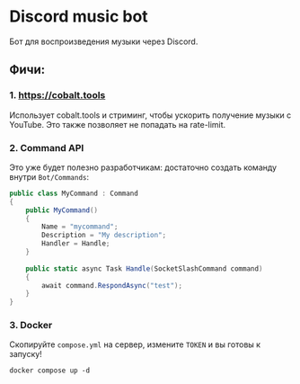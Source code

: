 # Discord music bot

Бот для воспроизведения музыки через Discord.

## Фичи:
### 1. https://cobalt.tools
Использует cobalt.tools и стриминг, чтобы ускорить получение музыки с YouTube. Это также позволяет не попадать на rate-limit.
### 2. Command API
Это уже будет полезно разработчикам: достаточно создать команду внутри ```Bot/Commands```:
```csharp
public class MyCommand : Command
{
    public MyCommand()
    {
        Name = "mycommand";
        Description = "My description";
        Handler = Handle;
    }
    
    public static async Task Handle(SocketSlashCommand command)
    {
        await command.RespondAsync("test");
    }    
}
```
### 3. Docker
Скопируйте ```compose.yml``` на сервер, измените ```TOKEN``` и вы готовы к запуску!
```shell
docker compose up -d
```